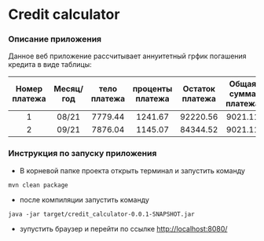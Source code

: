 # Credit calculator


### Описание приложения
Данное веб приложение рассчитывает аннуитетный грфик погашения кредита
 в виде таблицы:
 
 | Номер платежа | Месяц/год | тело платежа | проценты платежа | Остаток платежа | Общая сумма платежа |
 |:-------------:|:---------:|:------------:|:----------------:|:---------------:|:-------------------:|
 |              1|      08/21|  7779.44     | 1241.67          | 92220.56        | 	9021.11            |
 |              2|      09/21|  7876.04     | 1145.07          | 84344.52        | 	9021.11            |


### Инструкция по запуску приложения
- В корневой папке проекта открыть терминал и запустить команду
~~~
mvn clean package
~~~
- после компиляции запустить команду 
~~~
java -jar target/credit_calculator-0.0.1-SNAPSHOT.jar
~~~
- зупустить браузер и перейти по ссылке 
[http://localhost:8080/](http://localhost:8080/)

